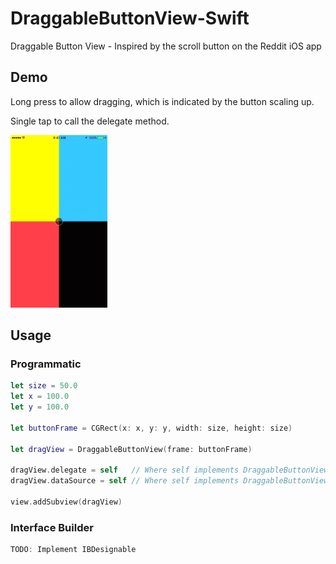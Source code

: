# DraggableButtonView-Swift
Draggable Button View - Inspired by the scroll button on the Reddit iOS app

## Demo

Long press to allow dragging, which is indicated by the button scaling up.

Single tap to call the delegate method.

<img src=buttonDemo.gif width=155 height=276 />

## Usage

### Programmatic
~~~swift
let size = 50.0
let x = 100.0
let y = 100.0

let buttonFrame = CGRect(x: x, y: y, width: size, height: size)

let dragView = DraggableButtonView(frame: buttonFrame)

dragView.delegate = self   // Where self implements DraggableButtonViewDelegate
dragView.dataSource = self // Where self implements DraggableButtonViewDataSource

view.addSubview(dragView)
~~~

### Interface Builder
~~~swift
TODO: Implement IBDesignable
~~~
